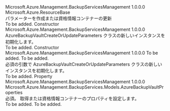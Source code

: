 <Type Name="AzureBackupVaultCreateOrUpdateParameters" FullName="Microsoft.Azure.Management.BackupServices.Models.AzureBackupVaultCreateOrUpdateParameters">
  <TypeSignature Language="C#" Value="public class AzureBackupVaultCreateOrUpdateParameters : Microsoft.Azure.ResourceBase" />
  <TypeSignature Language="ILAsm" Value=".class public auto ansi beforefieldinit AzureBackupVaultCreateOrUpdateParameters extends Microsoft.Azure.ResourceBase" />
  <TypeSignature Language="DocId" Value="T:Microsoft.Azure.Management.BackupServices.Models.AzureBackupVaultCreateOrUpdateParameters" />
  <TypeSignature Language="VB.NET" Value="Public Class AzureBackupVaultCreateOrUpdateParameters&#xA;Inherits ResourceBase" />
  <TypeSignature Language="F#" Value="type AzureBackupVaultCreateOrUpdateParameters = class&#xA;    inherit ResourceBase" />
  <AssemblyInfo>
    <AssemblyName>Microsoft.Azure.Management.BackupServicesManagement</AssemblyName>
    <AssemblyVersion>1.0.0.0</AssemblyVersion>
  </AssemblyInfo>
  <Base>
    <BaseTypeName>Microsoft.Azure.ResourceBase</BaseTypeName>
  </Base>
  <Interfaces />
  <Docs>
    <summary>
            パラメーターを作成または資格情報コンテナーの更新
            </summary>
    <remarks>To be added.</remarks>
  </Docs>
  <Members>
    <Member MemberName=".ctor">
      <MemberSignature Language="C#" Value="public AzureBackupVaultCreateOrUpdateParameters ();" />
      <MemberSignature Language="ILAsm" Value=".method public hidebysig specialname rtspecialname instance void .ctor() cil managed" />
      <MemberSignature Language="DocId" Value="M:Microsoft.Azure.Management.BackupServices.Models.AzureBackupVaultCreateOrUpdateParameters.#ctor" />
      <MemberSignature Language="VB.NET" Value="Public Sub New ()" />
      <MemberType>Constructor</MemberType>
      <AssemblyInfo>
        <AssemblyName>Microsoft.Azure.Management.BackupServicesManagement</AssemblyName>
        <AssemblyVersion>1.0.0.0</AssemblyVersion>
      </AssemblyInfo>
      <Parameters />
      <Docs>
        <summary>
            AzureBackupVaultCreateOrUpdateParameters クラスの新しいインスタンスを初期化します。
            </summary>
        <remarks>To be added.</remarks>
      </Docs>
    </Member>
    <Member MemberName=".ctor">
      <MemberSignature Language="C#" Value="public AzureBackupVaultCreateOrUpdateParameters (Microsoft.Azure.Management.BackupServices.Models.AzureBackupVaultProperties properties, string location);" />
      <MemberSignature Language="ILAsm" Value=".method public hidebysig specialname rtspecialname instance void .ctor(class Microsoft.Azure.Management.BackupServices.Models.AzureBackupVaultProperties properties, string location) cil managed" />
      <MemberSignature Language="DocId" Value="M:Microsoft.Azure.Management.BackupServices.Models.AzureBackupVaultCreateOrUpdateParameters.#ctor(Microsoft.Azure.Management.BackupServices.Models.AzureBackupVaultProperties,System.String)" />
      <MemberSignature Language="VB.NET" Value="Public Sub New (properties As AzureBackupVaultProperties, location As String)" />
      <MemberSignature Language="F#" Value="new Microsoft.Azure.Management.BackupServices.Models.AzureBackupVaultCreateOrUpdateParameters : Microsoft.Azure.Management.BackupServices.Models.AzureBackupVaultProperties * string -&gt; Microsoft.Azure.Management.BackupServices.Models.AzureBackupVaultCreateOrUpdateParameters" Usage="new Microsoft.Azure.Management.BackupServices.Models.AzureBackupVaultCreateOrUpdateParameters (properties, location)" />
      <MemberType>Constructor</MemberType>
      <AssemblyInfo>
        <AssemblyName>Microsoft.Azure.Management.BackupServicesManagement</AssemblyName>
        <AssemblyVersion>1.0.0.0</AssemblyVersion>
      </AssemblyInfo>
      <Parameters>
        <Parameter Name="properties" Type="Microsoft.Azure.Management.BackupServices.Models.AzureBackupVaultProperties" />
        <Parameter Name="location" Type="System.String" />
      </Parameters>
      <Docs>
        <param name="properties">To be added.</param>
        <param name="location">To be added.</param>
        <summary>
            必須の引数で AzureBackupVaultCreateOrUpdateParameters クラスの新しいインスタンスを初期化します。
            </summary>
        <remarks>To be added.</remarks>
      </Docs>
    </Member>
    <Member MemberName="Properties">
      <MemberSignature Language="C#" Value="public Microsoft.Azure.Management.BackupServices.Models.AzureBackupVaultProperties Properties { get; set; }" />
      <MemberSignature Language="ILAsm" Value=".property instance class Microsoft.Azure.Management.BackupServices.Models.AzureBackupVaultProperties Properties" />
      <MemberSignature Language="DocId" Value="P:Microsoft.Azure.Management.BackupServices.Models.AzureBackupVaultCreateOrUpdateParameters.Properties" />
      <MemberSignature Language="VB.NET" Value="Public Property Properties As AzureBackupVaultProperties" />
      <MemberSignature Language="F#" Value="member this.Properties : Microsoft.Azure.Management.BackupServices.Models.AzureBackupVaultProperties with get, set" Usage="Microsoft.Azure.Management.BackupServices.Models.AzureBackupVaultCreateOrUpdateParameters.Properties" />
      <MemberType>Property</MemberType>
      <AssemblyInfo>
        <AssemblyName>Microsoft.Azure.Management.BackupServicesManagement</AssemblyName>
        <AssemblyVersion>1.0.0.0</AssemblyVersion>
      </AssemblyInfo>
      <ReturnValue>
        <ReturnType>Microsoft.Azure.Management.BackupServices.Models.AzureBackupVaultProperties</ReturnType>
      </ReturnValue>
      <Docs>
        <summary>
            必須。 取得または資格情報コンテナーのプロパティを設定します。
            </summary>
        <value>To be added.</value>
        <remarks>To be added.</remarks>
      </Docs>
    </Member>
  </Members>
</Type>